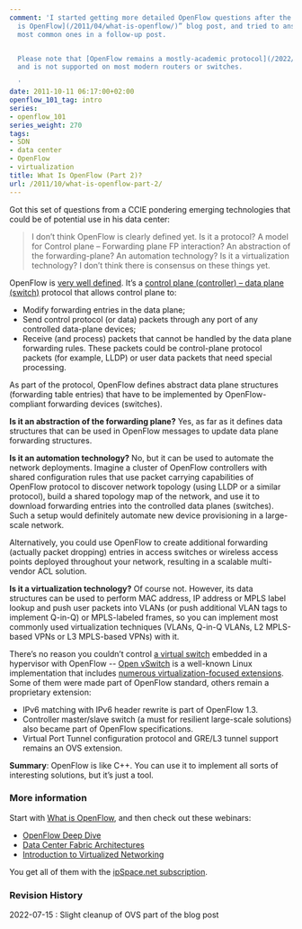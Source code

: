 ```yaml
---
comment: 'I started getting more detailed OpenFlow questions after the initial “[What
  is OpenFlow](/2011/04/what-is-openflow/)” blog post, and tried to answer the
  most common ones in a follow-up post.


  Please note that [OpenFlow remains a mostly-academic protocol](/2022/05/openflow-still-kicking/),
  and is not supported on most modern routers or switches.

  '
date: 2011-10-11 06:17:00+02:00
openflow_101_tag: intro
series:
- openflow_101
series_weight: 270
tags:
- SDN
- data center
- OpenFlow
- virtualization
title: What Is OpenFlow (Part 2)?
url: /2011/10/what-is-openflow-part-2/
---
```

Got this set of questions from a CCIE pondering emerging technologies that could be of potential use in his data center:

> I don’t think OpenFlow is clearly defined yet. Is it a protocol? A model for Control plane – Forwarding plane FP interaction? An abstraction of the forwarding-plane? An automation technology? Is it a virtualization technology? I don’t think there is consensus on these things yet.

OpenFlow is [very well defined](/2011/04/what-is-openflow/). It’s a [control plane (controller) – data plane (switch)](/2013/08/management-control-and-data-planes-in/) protocol that allows control plane to:
<!--more-->
-   Modify forwarding entries in the data plane;
-   Send control protocol (or data) packets through any port of any controlled data-plane devices;
-   Receive (and process) packets that cannot be handled by the data plane forwarding rules. These packets could be control-plane protocol packets (for example, LLDP) or user data packets that need special processing.

As part of the protocol, OpenFlow defines abstract data plane structures (forwarding table entries) that have to be implemented by OpenFlow-compliant forwarding devices (switches).

**Is it an abstraction of the forwarding plane?** Yes, as far as it defines data structures that can be used in OpenFlow messages to update data plane forwarding structures.

**Is it an automation technology?** No, but it can be used to automate the network deployments. Imagine a cluster of OpenFlow controllers with shared configuration rules that use packet carrying capabilities of OpenFlow protocol to discover network topology (using LLDP or a similar protocol), build a shared topology map of the network, and use it to download forwarding entries into the controlled data planes (switches). Such a setup would definitely automate new device provisioning in a large-scale network.

Alternatively, you could use OpenFlow to create additional forwarding (actually packet dropping) entries in access switches or wireless access points deployed throughout your network, resulting in a scalable multi-vendor ACL solution.

**Is it a virtualization technology?** Of course not. However, its data structures can be used to perform MAC address, IP address or MPLS label lookup and push user packets into VLANs (or push additional VLAN tags to implement Q-in-Q) or MPLS-labeled frames, so you can implement most commonly used virtualization techniques (VLANs, Q-in-Q VLANs, L2 MPLS-based VPNs or L3 MPLS-based VPNs) with it.

There’s no reason you couldn’t control [a virtual switch](/2011/08/soft-switching-might-not-scale-but-we/) embedded in a hypervisor with OpenFlow -- [Open vSwitch](http://openvswitch.org/) is a well-known Linux implementation that includes [numerous virtualization-focused extensions](http://openvswitch.org/features/). Some of them were made part of OpenFlow standard, others remain a proprietary extension:

-   IPv6 matching with IPv6 header rewrite is part of OpenFlow 1.3.
-   Controller master/slave switch (a must for resilient large-scale solutions) also became part of OpenFlow specifications.
-   Virtual Port Tunnel configuration protocol and GRE/L3 tunnel support remains an OVS extension.

**Summary**: OpenFlow is like C++. You can use it to implement all sorts of interesting solutions, but it’s just a tool.

### More information

Start with [What is OpenFlow](/2011/04/what-is-openflow/), and then check out these webinars:

* [OpenFlow Deep Dive](https://www.ipspace.net/OpenFlow_Deep_Dive)
* [Data Center Fabric Architectures](https://www.ipspace.net/Data_Center_Fabrics)
* [Introduction to Virtualized Networking](https://www.ipspace.net/Introduction_to_Virtualized_Networking)

You get all of them with the [ipSpace.net subscription](http://www.ipspace.net/Subscription).

### Revision History

2022-07-15
: Slight cleanup of OVS part of the blog post

